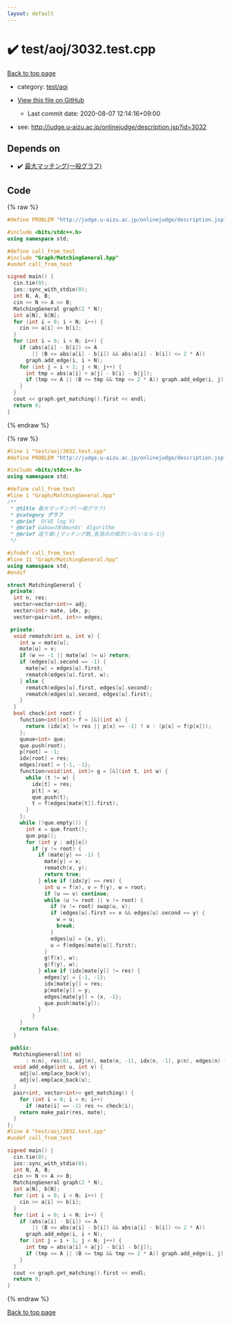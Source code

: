 ```yaml
---
layout: default
---
```


<!-- mathjax config similar to math.stackexchange -->
<script type="text/javascript" async
  src="https://cdnjs.cloudflare.com/ajax/libs/mathjax/2.7.5/MathJax.js?config=TeX-MML-AM_CHTML">
</script>
<script type="text/x-mathjax-config">
  MathJax.Hub.Config({
    TeX: { equationNumbers: { autoNumber: "AMS" }},
    tex2jax: {
      inlineMath: [ ['$','$'] ],
      processEscapes: true
    },
    "HTML-CSS": { matchFontHeight: false },
    displayAlign: "left",
    displayIndent: "2em"
  });
</script>

<script type="text/javascript" src="https://cdnjs.cloudflare.com/ajax/libs/jquery/3.4.1/jquery.min.js"></script>
<script src="https://cdn.jsdelivr.net/npm/jquery-balloon-js@1.1.2/jquery.balloon.min.js" integrity="sha256-ZEYs9VrgAeNuPvs15E39OsyOJaIkXEEt10fzxJ20+2I=" crossorigin="anonymous"></script>
<script type="text/javascript" src="../../../assets/js/copy-button.js"></script>
<link rel="stylesheet" href="../../../assets/css/copy-button.css" />


# :heavy_check_mark: test/aoj/3032.test.cpp

<a href="../../../index.html">Back to top page</a>

* category: <a href="../../../index.html#0d0c91c0cca30af9c1c9faef0cf04aa9">test/aoj</a>
* <a href="{{ site.github.repository_url }}/blob/master/test/aoj/3032.test.cpp">View this file on GitHub</a>
    - Last commit date: 2020-08-07 12:14:16+09:00


* see: <a href="http://judge.u-aizu.ac.jp/onlinejudge/description.jsp?id=3032">http://judge.u-aizu.ac.jp/onlinejudge/description.jsp?id=3032</a>


## Depends on

* :heavy_check_mark: <a href="../../../library/Graph/MatchingGeneral.hpp.html">最大マッチング(一般グラフ)</a>


## Code

<a id="unbundled"></a>
{% raw %}
```cpp
#define PROBLEM "http://judge.u-aizu.ac.jp/onlinejudge/description.jsp?id=3032"

#include <bits/stdc++.h>
using namespace std;

#define call_from_test
#include "Graph/MatchingGeneral.hpp"
#undef call_from_test

signed main() {
  cin.tie(0);
  ios::sync_with_stdio(0);
  int N, A, B;
  cin >> N >> A >> B;
  MatchingGeneral graph(2 * N);
  int a[N], b[N];
  for (int i = 0; i < N; i++) {
    cin >> a[i] >> b[i];
  }
  for (int i = 0; i < N; i++) {
    if (abs(a[i] - b[i]) <= A
        || (B <= abs(a[i] - b[i]) && abs(a[i] - b[i]) <= 2 * A))
      graph.add_edge(i, i + N);
    for (int j = i + 1; j < N; j++) {
      int tmp = abs(a[i] + a[j] - b[i] - b[j]);
      if (tmp <= A || (B <= tmp && tmp <= 2 * A)) graph.add_edge(i, j);
    }
  }
  cout << graph.get_matching().first << endl;
  return 0;
}
```
{% endraw %}

<a id="bundled"></a>
{% raw %}
```cpp
#line 1 "test/aoj/3032.test.cpp"
#define PROBLEM "http://judge.u-aizu.ac.jp/onlinejudge/description.jsp?id=3032"

#include <bits/stdc++.h>
using namespace std;

#define call_from_test
#line 1 "Graph/MatchingGeneral.hpp"
/**
 * @title 最大マッチング(一般グラフ)
 * @category グラフ
 * @brief  O(VE log V)
 * @brief GabowのEdmonds' Algorithm
 * @brief 返り値:{マッチング数,各頂点の相方(いないなら-1）}
 */

#ifndef call_from_test
#line 11 "Graph/MatchingGeneral.hpp"
using namespace std;
#endif

struct MatchingGeneral {
 private:
  int n, res;
  vector<vector<int>> adj;
  vector<int> mate, idx, p;
  vector<pair<int, int>> edges;

 private:
  void rematch(int u, int v) {
    int w = mate[u];
    mate[u] = v;
    if (w == -1 || mate[w] != u) return;
    if (edges[u].second == -1) {
      mate[w] = edges[u].first;
      rematch(edges[u].first, w);
    } else {
      rematch(edges[u].first, edges[u].second);
      rematch(edges[u].second, edges[u].first);
    }
  }
  bool check(int root) {
    function<int(int)> f = [&](int x) {
      return (idx[x] != res || p[x] == -1) ? x : (p[x] = f(p[x]));
    };
    queue<int> que;
    que.push(root);
    p[root] = -1;
    idx[root] = res;
    edges[root] = {-1, -1};
    function<void(int, int)> g = [&](int t, int w) {
      while (t != w) {
        idx[t] = res;
        p[t] = w;
        que.push(t);
        t = f(edges[mate[t]].first);
      }
    };
    while (!que.empty()) {
      int x = que.front();
      que.pop();
      for (int y : adj[x])
        if (y != root) {
          if (mate[y] == -1) {
            mate[y] = x;
            rematch(x, y);
            return true;
          } else if (idx[y] == res) {
            int u = f(x), v = f(y), w = root;
            if (u == v) continue;
            while (u != root || v != root) {
              if (v != root) swap(u, v);
              if (edges[u].first == x && edges[u].second == y) {
                w = u;
                break;
              }
              edges[u] = {x, y};
              u = f(edges[mate[u]].first);
            }
            g(f(x), w);
            g(f(y), w);
          } else if (idx[mate[y]] != res) {
            edges[y] = {-1, -1};
            idx[mate[y]] = res;
            p[mate[y]] = y;
            edges[mate[y]] = {x, -1};
            que.push(mate[y]);
          }
        }
    }
    return false;
  }

 public:
  MatchingGeneral(int n)
      : n(n), res(0), adj(n), mate(n, -1), idx(n, -1), p(n), edges(n) {}
  void add_edge(int u, int v) {
    adj[u].emplace_back(v);
    adj[v].emplace_back(u);
  }
  pair<int, vector<int>> get_matching() {
    for (int i = 0; i < n; i++)
      if (mate[i] == -1) res += check(i);
    return make_pair(res, mate);
  }
};
#line 8 "test/aoj/3032.test.cpp"
#undef call_from_test

signed main() {
  cin.tie(0);
  ios::sync_with_stdio(0);
  int N, A, B;
  cin >> N >> A >> B;
  MatchingGeneral graph(2 * N);
  int a[N], b[N];
  for (int i = 0; i < N; i++) {
    cin >> a[i] >> b[i];
  }
  for (int i = 0; i < N; i++) {
    if (abs(a[i] - b[i]) <= A
        || (B <= abs(a[i] - b[i]) && abs(a[i] - b[i]) <= 2 * A))
      graph.add_edge(i, i + N);
    for (int j = i + 1; j < N; j++) {
      int tmp = abs(a[i] + a[j] - b[i] - b[j]);
      if (tmp <= A || (B <= tmp && tmp <= 2 * A)) graph.add_edge(i, j);
    }
  }
  cout << graph.get_matching().first << endl;
  return 0;
}

```
{% endraw %}

<a href="../../../index.html">Back to top page</a>

